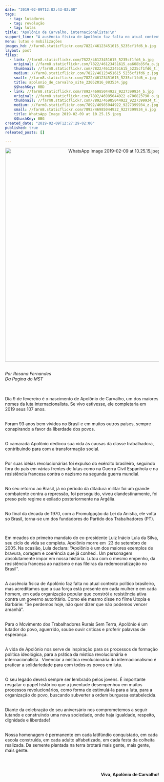 ```yaml
---
date: "2019-02-09T12:02:43-02:00"
tags:
  - tag: lutadores
  - tag: revolução
  - tag: lutas
title: "Apolônio de Carvalho, internacionalista!\n"
support_line: "A ausência física de Apolônio faz falta no atual contexto político brasileiro, mas acreditamos que a sua força está presente em cada mulher e em cada homem"
menu: lutas e mobilizações
images_hd: //farm8.staticflickr.com/7822/46123451615_5235cf1fd6_b.jpg
layout: post
files:
  - link: //farm8.staticflickr.com/7822/46123451615_5235cf1fd6_b.jpg
    original: //farm8.staticflickr.com/7822/46123451615_aa608b35fa_o.jpg
    thumbnail: //farm8.staticflickr.com/7822/46123451615_5235cf1fd6_t.jpg
    medium: //farm8.staticflickr.com/7822/46123451615_5235cf1fd6_z.jpg
    small: //farm8.staticflickr.com/7822/46123451615_5235cf1fd6_n.jpg
    title: apolonio_de_carvalho_site_22052016_083534.jpg
    $$hashKey: 0BD
  - link: //farm8.staticflickr.com/7892/46985044922_9227399934_b.jpg
    original: //farm8.staticflickr.com/7892/46985044922_e706823790_o.jpg
    thumbnail: //farm8.staticflickr.com/7892/46985044922_9227399934_t.jpg
    medium: //farm8.staticflickr.com/7892/46985044922_9227399934_z.jpg
    small: //farm8.staticflickr.com/7892/46985044922_9227399934_n.jpg
    title: WhatsApp Image 2019-02-09 at 10.25.15.jpeg
    $$hashKey: 0BG
created_date: "2019-02-09T12:27:29-02:00"
published: true
releated_posts: []

---
```

<div>
<p style="text-align:center"><img alt="WhatsApp Image 2019-02-09 at 10.25.15.jpeg" height="700" src="//farm8.staticflickr.com/7892/46985044922_9227399934_b.jpg" width="700" /></p>
</div>

<div>&nbsp;</div>

<div><em>Por Rosana Fernandes<br />
Da Pagina do MST</em></div>

<div>&nbsp;</div>

<div>&nbsp;</div>

<p>Dia 9 de fevereiro &eacute; o&nbsp;nascimento de Apol&ocirc;nio de Carvalho, um dos maiores nomes&nbsp;da&nbsp;luta&nbsp;internacionalista. Se vivo estivesse, ele&nbsp;completaria em 2019&nbsp;seus 107 anos.</p>

<p><br />
Foram 93 anos bem vividos&nbsp;no Brasil e em muitos outros pa&iacute;ses, sempre conspirando a favor da liberdade dos povos.</p>

<p><br />
O camarada Apol&ocirc;nio dedicou sua vida &agrave;s causas da classe trabalhadora, contribuindo para com a transforma&ccedil;&atilde;o social.&nbsp;</p>

<p><br />
Por suas id&eacute;ias revolucion&aacute;rias foi expulso do ex&eacute;rcito brasileiro, seguindo fora do pa&iacute;s em v&aacute;rias frentes de lutas como na Guerra Civil Espanhola e na resist&ecirc;ncia francesa contra o nazismo na segunda guerra mundial.</p>

<p><br />
No seu retorno ao Brasil, j&aacute; no per&iacute;odo da ditadura militar foi um grande combatente contra a repress&atilde;o, foi&nbsp;perseguido, viveu&nbsp;clandestinamente, foi preso pelo regime e&nbsp;exilado&nbsp;posteriormente na Arg&eacute;lia.</p>

<p><br />
No final da d&eacute;cada de 1970, com a Promulga&ccedil;&atilde;o da Lei da Anistia, ele volta so Brasil,&nbsp;torna-se&nbsp;um dos fundadores do Partido dos Trabalhadores (PT).</p>

<p>&nbsp;</p>

<p>Em meados do primeiro mandato do ex-presidente Luiz In&aacute;cio Lula da Silva, seu&nbsp;ciclo de&nbsp;vida se completa. Apol&ocirc;nio morre em&nbsp;&nbsp;23 de setembro de 2005. Na ocasi&atilde;o, Lula&nbsp;declara: &ldquo;Apol&ocirc;nio &eacute; um dos maiores exemplos de bravura, coragem e coer&ecirc;ncia que j&aacute; conheci. Um personagem absolutamente &iacute;mpar em nossa hist&oacute;ria. Lutou com o mesmo empenho, da resist&ecirc;ncia francesa ao nazismo e nas fileiras da redemocratiza&ccedil;&atilde;o no Brasil&rdquo;.&nbsp;</p>

<p><br />
A aus&ecirc;ncia f&iacute;sica de Apol&ocirc;nio faz falta no atual contexto pol&iacute;tico brasileiro, mas acreditamos que a sua for&ccedil;a est&aacute; presente em cada mulher e em cada homem, em cada organiza&ccedil;&atilde;o popular que constr&oacute;i a resist&ecirc;ncia ativa contra um governo autorit&aacute;rio. Como ele mesmo disse&nbsp;no filme Utopia e Barb&aacute;rie: &ldquo;Se perdemos hoje, n&atilde;o quer dizer que n&atilde;o podemos vencer amanh&atilde;&rdquo;.</p>

<p><br />
Para o Movimento dos Trabalhadores Rurais Sem Terra, Apol&ocirc;nio &eacute; um lutador do povo, aguerrido, soube ouvir cr&iacute;ticas e proferir palavras de esperan&ccedil;a.</p>

<p><br />
A vida de Apol&ocirc;nio nos serve de inspira&ccedil;&atilde;o para os processos de forma&ccedil;&atilde;o pol&iacute;tica ideol&oacute;gica, para a pr&aacute;tica da m&iacute;stica revolucion&aacute;ria e internacionalista.&nbsp; Vivenciar a m&iacute;stica revolucion&aacute;ria do internacionalismo &eacute; praticar a solidariedade para com&nbsp;todos os povos em luta.</p>

<p><br />
O seu legado dever&aacute; sempre ser lembrado pelos jovens. &Eacute; importante resgatar o papel hist&oacute;rico que a juventude desempenhou em muitos processos revolucion&aacute;rios, como forma de estimul&aacute;-la para a luta, para a organiza&ccedil;&atilde;o do povo, buscando subverter a ordem burguesa estabelecida.</p>

<p><br />
Diante da celebra&ccedil;&atilde;o de seu anivers&aacute;rio nos comprometemos a seguir lutando e construindo uma nova sociedade, onde haja igualdade, respeito, dignidade e liberdade!</p>

<p><br />
Nossa homenagem &eacute; permanente em&nbsp;cada latif&uacute;ndio conquistado, em&nbsp;cada escola constru&iacute;da, em&nbsp;cada adulto alfabetizado, em&nbsp;cada festa da colheita realizada. Da semente plantada na terra brotar&aacute; mais gente, mais gente, mais gente.</p>

<p>&nbsp;</p>

<div>&nbsp;</div>

<div style="text-align: right;"><strong>Viva, Apol&ocirc;nio de Carvalho!</strong></div>
